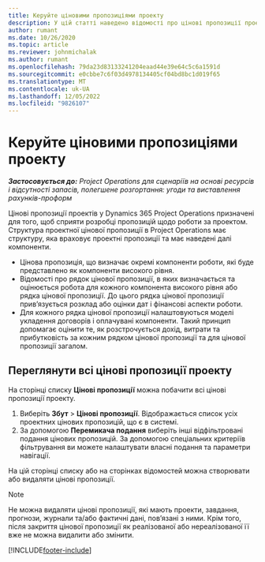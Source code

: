 ```yaml
---
title: Керуйте ціновими пропозиціями проекту
description: У цій статті наведено відомості про цінові пропозиції проекту.
author: rumant
ms.date: 10/26/2020
ms.topic: article
ms.reviewer: johnmichalak
ms.author: rumant
ms.openlocfilehash: 79da23d83133241204eaad44e39e64c5c6a1591d
ms.sourcegitcommit: e0cbbe7c6f03d4978134405cf04bd8bc1d019f65
ms.translationtype: MT
ms.contentlocale: uk-UA
ms.lasthandoff: 12/05/2022
ms.locfileid: "9826107"
---
```

# <a name="manage-project-quotes"></a>Керуйте ціновими пропозиціями проекту

_**Застосовується до:** Project Operations для сценаріїв на основі ресурсів і відсутності запасів, полегшене розгортання: угоди та виставлення рахунків-проформ_

Цінові пропозиції проектів у Dynamics 365 Project Operations призначені для того, щоб сприяти розробці пропозицій щодо роботи за проектом. Структура проектної цінової пропозиції в Project Operations має структуру, яка враховує проектні пропозиції та має наведені далі компоненти.

  - Цінова пропозиція, що визначає окремі компоненти роботи, які буде представлено як компоненти високого рівня.
  - Відомості про рядок цінової пропозиції, в яких визначається та оцінюється робота для кожного компонента високого рівня або рядка цінової пропозиції. До цього рядка цінової пропозиції прив’язується розклад або оцінки дат і фінансові аспекти роботи.
  - Для кожного рядка цінової пропозиції налаштовуються моделі укладення договорів і оплачувані компоненти. Такий принцип допомагає оцінити те, як розстрочується дохід, витрати та прибутковість за кожним рядком цінової пропозиції та для цінової пропозиції загалом.

## <a name="view-all-project-quotes"></a>Переглянути всі цінові пропозиції проекту

На сторінці списку **Цінові пропозиції** можна побачити всі цінові пропозиції проекту. 

1. Виберіть **Збут** > **Цінові пропозиції**. Відображається список усіх проектних цінових пропозицій, що є в системі. 
2. За допомогою **Перемикача подання** виберіть інші відфільтровані подання цінових пропозицій. За допомогою спеціальних критеріїв фільтрування ви можете налаштувати власні подання та параметри навігації.

На цій сторінці списку або на сторінках відомостей можна створювати або видаляти цінові пропозиції.

 > [!NOTE]
 > Не можна видаляти цінові пропозиції, які мають проекти, завдання, прогнози, журнали та/або фактичні дані, пов’язані з ними. Крім того, після закриття цінової пропозиції як реалізованої або нереалізованої її вже не можна видалити або змінити. 


[!INCLUDE[footer-include](../../includes/footer-banner.md)]
